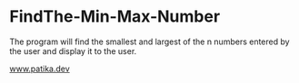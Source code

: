 # FindThe-Min-Max-Number

The program will find the smallest and largest of the n numbers entered by the user and display it to the user.

www.patika.dev
